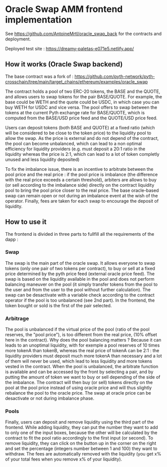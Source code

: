 # Oracle Swap AMM frontend implementation

See https://github.com/AntoineMrtl/oracle_swap_back for the contracts and deployment.

Deployed test site : https://dreamy-paletas-e071e5.netlify.app/

## How it works (Oracle Swap backend)

The base contract was a fork of : https://github.com/pyth-network/pyth-crosschain/tree/main/target_chains/ethereum/examples/oracle_swap

The contract holds a pool of two ERC-20 tokens, the BASE and the QUOTE, and allows users to swap tokens for the pair BASE/QUOTE. For example, the base could be WETH and the quote could be USDC, in which case you can buy WETH for USDC and vice versa. The pool offers to swap between the tokens at the current Pyth exchange rate for BASE/QUOTE, which is computed from the BASE/USD price feed and the QUOTE/USD price feed.

Users can deposit tokens (both BASE and QUOTE) at a fixed ratio (which will be considered to be close to the token price) to the liquidity pool to allow the swap. As the price is external and do not depend of the contract, the pool can become unbalanced, which can lead to a non optimal efficiency for liquidity providers (e.g. must deposit a 20:1 ratio in the liquidity whereas the price is 2:1, which can lead to a lot of token completly unused and less liquidity deposited)

To fix the imbalance issue, there is an incentive to arbitrate between the pool price and the real price : if the pool price is imbalance (the difference with the real price exceeds a certain threshold), arbiters are allows to buy (or sell according to the imbalance side) directly on the contract liquidity pool to bring the pool price closer to the real price. The base oracle-based swap can remain open or not during an imbalance event at the wish of the operator. Finally, fees are taken for each swap to encourage the deposit of liquidity.

## How to use it

The frontend is divided in three parts to fullfill all the requirements of the dapp : 

### Swap

The swap is the main part of the oracle swap. It allows everyone to swap tokens (only one pair of two tokens per contract), to buy or sell at a fixed price determined by the pyth price feed (external oracle price feed). The swap is based on the liquidity available in the pool and does not perform balancing maneuver on the pool (it simply transfer tokens from the pool to the user and from the user to the pool without further calculation). The swap can be desactivate with a variable check according to the contract operator if the pool is too unbalanced (see 2nd part). In the frontend, the token bought or sold is the first of the pair selected.

### Arbitrage

The pool is unbalanced if the virtual price of the pool (ratio of the pool reserves, the "pool price"), is too different from the real price, (10% offset here in the contract). Why does the pool balancing matters ? Because it can leads to an unoptimal liquidity, with for exemple a pool reserves of 10 times more tokenA than tokenB, whereas the real price of tokenA can be 2:1 : the liquidity providers must deposit much more tokenA than necessary and a lot of them will never be used, which lead to less liquidity and more tokens vested in the contract.
When the pool is unbalanced, the arbitrate function is available and can be accessed by the front by selecting a pair, and by putting the amount of token we want to buy or sell depending of the side of the imbalance. The contract will then buy (or sell) tokens directly on the pool at the pool price instead of using oracle price and will thus slightly rebalance the pool to the oracle price. The swap at oracle price can be desactivate or not during imbalance phase.

### Pools

Finally, users can deposit and remove liquidity using the third part of the frontend. While adding liquidity, they can put the number they want to add to only one of the input boxes, because the other will be calculated by the contract to fit the pool ratio accordingly to the first input (or second). To remove liquidity, they can click on the button up in the corner on the right and set the percentage (integers number between 1 and 100) they want to withdraw. The fees are automatically removed with the liquidity (you get x% of your total fees when you remove x% of your liquidity).
